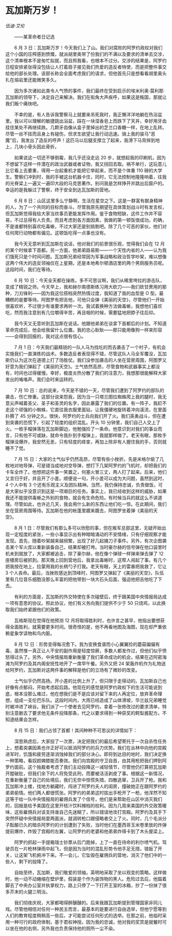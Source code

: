 # 瓦加斯万岁！

*伍迪·艾伦*

　　——某革命者日记选

　　6 月 3 日：瓦加斯万岁！今天我们上了山。我们对腐败的阿罗约政权对我们这个小国的压榨感到愤慨，就派胡里奥带了份我们的不满以及要求的清单去交涉，这个清单根本不是匆忙拟就，而且照我看，也根本不过分。交涉的结果是，阿罗约日程安排紧张得没包括让人打着扇子接见我们热爱的造反者特使，而是把整件事交给他的部长处理。该部长称会全面考虑我们的请求，但他首先只是想看看胡里奥头扎在熔岩里还能微笑多久。

　　因为多次诸如此类令人气愤的事件，我们最终在受到启示的埃米利奥·莫利那·瓦加斯的领导下，决定自己来解决。我们在街角大声疾呼，如果这是叛国，那就让我们叛个痛快吧。

　　不幸的是，有人告诉我警察马上就要来吊死我时，我正懒洋洋地躺在热浴盆里。我以可以理解的敏捷跳出浴盆，踩在一块湿香皂上而跌下了天井，幸好用牙齿挂住某处不再继续跌。几颗牙齿像从盒子里掉出的芝兰口香糖一样，在地上乱转。尽管一丝不挂而且身上有碰伤，但求生欲望让我行动迅速。骑上我的骏马"恶魔"后，我发出了造反的呼声！这匹马以后腿支撑立了起来，我滑下马背摔到地上，几块小骨头因此骨折。

　　如果说这一切还不够倒霉，我几乎还没走远 20 步，就想起我的印刷机，因为不想留下这样一件潜在的政治武器或者证物，我又拐回去取。祸不单行，这玩意儿比它看上去要重，得用一台起重机才能把它举起来，而不是个体重 110 磅的大学生。警察们冲到时，我的手被这台机器卡住，同时，它无法控制地隆隆响着，往我的光脊梁上一遍又一遍印大段的马克思著作。别问我是怎样挣开并跳出后窗户的。幸运的是我躲过了警察，终于安全到达瓦加斯的营地。

　　6 月 8 日：山区这里多么宁静啊，生活在星空之下。这是一群富有献身精神的人，为了一个共同的目标而奋斗。尽管我原先期望在具体策划战斗时有发言权，但瓦加斯觉得我给大家当炊事员更能发挥作用。鉴于食物短缺，这件工作并不容易，不过总得有人负责。而且考虑到各方面因素，我做的第一顿饭很成功。的确，不是谁都特别喜欢吃毒蜥，不过大家还是别挑剔吧。除了几个可恶的家伙，他们对任何爬行动物都有偏见。这顿饭吃得一点事也没有。

　　我今天无意听到瓦加斯在说话，他对我们的前景很乐观，觉得我们会在 12 月的某个时候拿下首都。另一方面，他弟弟路易斯——一个天性内省的人——认为我们饿死只是个时间问题。瓦加斯兄弟经常因为军事战略和政治哲学吵架，难以想像这两个伟大的造反领袖仅在上星期，还是本地希尔顿酒店里的两个男厕服务员呢。这段时间，我们在等待。

　　6 月 10 日：今天全天都在操练。多不可思议啊，我们从稀里垮拉的游击队，变成了精锐之师。今天早上，我和赫尔南德斯练习用大砍刀——我们砍甘蔗用的那种，刀刃锋利——因为我这位搭档突然热情过度，我知道了我的血型是 O 型。最糟糕的是要等待。阿图罗有把吉他，可他只会弹《美丽的天空》，尽管他们一开始很喜欢听，不过很少有谁要求再听一次。我试着换种方法做毒蜥，我想他们喜欢吃，然而我注意到有几位嚼得辛苦，再且咽的时候，需要猛地把脖子往后仰。

　　我今天又无意听到瓦加斯在说话。他跟他弟弟在谈拿下首都后的计划。不知道革命完成后，他会给我留什么位置。我的忠心耿耿——那只能用像狗一样来形容——会得到回报的，我对这点很有信心。

　　7 月 1 日：今天我们最精锐的一队人马为找吃的而去袭击了一个村子，有机会实施我们一直演练的战术。多数造反者表现得不错，尽管这队人马全军覆没，瓦加斯仍认为这次在道德上打了场胜仗。我们没参加袭击的人坐在营房周围，阿图罗又好意为我们弹起了《美丽的天空》。士气依然高昂，尽管食物和武器事实上都没有，时间也过得缓慢。幸好，极度炎热分散了我们的注意力，我想那很能解释大家发出的咯咯声。我们会时来运转的。

　　7 月 10 日：总的说来，今天是不错的一天，尽管我们遭到了阿罗约的部队的袭击，伤亡惨重。这部分说来怨我，因为当一只塔兰图拉蜘蛛爬上我的腿时，我无意尖声喊着圣父、圣子和圣灵的名字，因此暴露了我们的位置。有一阵子，我赶不走这个顽强的小蜘蛛，它直往我衣服里面钻，让我僵硬地旋转着冲向溪流，在里面扑腾了 45 分钟之久。很快，阿罗约的士兵向我们开了火。我们英勇战斗，但在遭到突袭的恐慌下，引起了轻度的组织混乱。开头 10 分钟里，我们自己人交上了火。一枚手榴弹落在瓦加斯脚边，他勉强捡了一条命。他意识到对我们的事业而言，只有他不可或缺，就命令我扑到手榴弹上，我就那样做了。老天有眼，那枚手榴弹没爆炸，我安然无恙，只有轻度的痉挛，再加上除非有人握住我的手，否则就睡不了觉。

　　7 月 15 日：大家的士气似乎仍然高昂，尽管有些小挫折。先是米格尔偷了几枚地对地导弹，可是错当成地对空导弹，想打下几架阿罗约的飞机时，却把我们的卡车全炸了。他想把这件事一笑置之，何塞火冒三丈，两人打了起来。后来，他们又言归于好，并且开了小差。顺便说一句，开小差可以成为大问题，虽然到这时，4 个人中有 3 个还有乐观主义及团队精神。当然，我仍保持忠诚，负责做饭，可是大家似乎没意识到这是一项艰巨的任务。事实上，我已经收到这样的威胁，如果我还不能提供毒蜥之外别的食物，就会有生命危险。有时候当兵的就这么不讲道理。尽管如此，也许近几天，我会用什么新的东西让他们吃一惊。在此期间，我们坐在营房周围等待。瓦加斯在他的帐蓬里踱来踱去，阿图罗坐着弹《美丽的天空》。

　　8 月 1 日：尽管我们有那么多可以欣慰的事，但在叛军总部这里，无疑开始出现一定程度的紧张，一些小事显示出有种暗暗涌动的不安情绪，只有仔细观察才能发现。首先，随着吵架越来越频繁，出现了好几起捅刀子事件。另外，有次企图袭击某个军火库以重新装备自己，结果却被打垮。当时豪尔赫的信号弹在他口袋里时机未到就放了，大家都被追击，除了豪尔赫，他在像个弹球一样弹来弹去弹了 12 座楼房后被抓到。那天晚上回到营地后，我拿出毒蜥时，这帮人闹起了事。有几个把我按在地上，拉蒙用我的长柄勺子打我。老天有眼，天上的雷暴把我救了，它让 3 个人丧命。最后，当挫败感达到顶峰时，阿图罗又弹起了《美丽的天空》，队伍里有几位音乐细胞没那么丰富的把他带到一块大石头后面，强迫他把吉他吃了下去。

　　有利的方面是，瓦加斯的外交特使在多次碰壁后，终于跟美国中央情报局达成一项有意思的协议。照此协议，他们有义务向我们提供不少于 50 只烧鸡，以此换取我们始终紧跟他们的政策。

　　瓦格斯现在觉得在他预测 12 月将取得胜利时，也许言之甚早，他指出要想获得全面胜利，就需要更多时间。很奇怪的是，他不再看地图及海图，现在却严重依赖星象学读物和鸟内脏。

　　8 月 12 日：形势变得每况愈下。我为变换食谱而小心翼翼捡的蘑菇偏偏有毒，虽然惟一真正让人不安的副作用是轻度惊厥，多数人都发作过，但他们似乎愤怒得过头了。另外，中央情报局重新衡量了我们革命成功的机会，结果在迈阿密海滩为阿罗约及其内阁安抚性地开了一席早午餐。另外又把 24 架轰炸机作为礼物送给阿罗约，瓦加斯对这两件事的解释是他们的立场有了微妙的改变。

　　士气似乎仍然高扬。开小差的比例上升了，但只限于走得动的。瓦加斯自己也好像有点郁闷，开始考虑起后路。他现在的感觉是阿罗约政权下的生活可能说到底，根本没那么难过，他在想我们是不是应该对留下来的人再定位，放弃革命理想，组成一支伦巴乐队。这段时间内，大雨已经造成了山体滑坡，华兰兹兄弟睡觉时被冲进了峡谷。我们派了一个使者去见阿罗约，拿着一张修改过的要求清单，特别注意删去了要求他无条件投降那条，代之以要求得到一种获奖的鳄梨酱配方。不知道结果会怎样。

　　8 月 15 日：我们占领了首都！其间种种不可思议的详情如下：

　　深思熟虑后，大家投了一次票，决定把我们的最后希望寄托于一次自杀性任务上，想着突袭因素也许正好可以抵消阿罗约的兵力优势。我们在丛林中向他的宫殿进军时，饥饿和疲劳逐渐消蚀掉我们的部分决心。即将到达目的地时，我们决定换一种策略，看奴颜婢膝能否奏效。我们向宫殿的守卫自首，由其用枪把我们押到阿罗约面前。这个独裁者考虑了我们主动投降这一减轻情节，尽管他仍打算把瓦加斯开膛破肚，但我们余下的人将免受此刑，而要被活活剥皮了事。根据这一新情况，在重新衡量了自己的处境后，我们无奈中惊慌失措，四散逃窜，卫兵开了枪。我和瓦加斯冲上楼，找地方躺藏时，闯进了阿罗约夫人的闺房，撞破她正在跟阿罗约的弟弟偷情。他们两人都很慌张。阿罗约的弟弟这时拔出手枪开了一枪，他浑然不知这等于给一队中央情报局的雇佣兵发了个信号，他们是来帮助在山区中消灭我们的，回报是给予美国在这里开桔汁饮料摊档的权利。因为几周来美国的外交政策暧味，这些雇佣兵对该支持谁自己先迷糊了，所以错误地攻打宫殿。阿罗约及其手下突然怀疑中央情报局耍两面派，就调转枪口跟侵略者交上了火。同时，几个毛派分子酝酿已久的暗杀阿罗约的计划遭到了失败，当时他们在墨西哥玉米卷里放的炸弹提前爆炸，炸毁了宫殿的左翼，让阿罗约的老婆和他弟弟炸得卡到了木头屋梁上。

　　阿罗约抓起一手提箱瑞士钞票从后门跑掉，上了一直在待命的利尔喷气机。驾驶员在一片枪林弹雨中起飞，但是因为当时的混乱形势令他手足无措，错扳了开关，让这架飞机俯冲下来。不一会儿，它坠毁在雇佣兵的营地，消灭了他们中的一些人，剩下的投降了。

　　自始至终，瓦加斯，我们敬爱的领袖，英明地采取了坐以观变的策略。这样做时，他一动不动蜷缩在壁炉里，假装是个作为装饰物的黑人。危险过去后，他踮着脚去了中央办公室并执掌权力，路上只停了一下打开王室的冰箱，抄了一份抹了很多芥末的火腿三明治。

　　我们彻夜庆祝，大家都喝得醉醺醺的。后来我跟瓦加斯提到管理国家非同儿戏。尽管他相信对任何一种民主而言，最基本的是要进行自由选举，但他宁愿等到人们的教育程度稍稍高一些后，才可能尝试任何形式的选举。在那之前，他临时采用一种可行的政府体制，基于君权神授。因为我的忠诚，他对我的奖赏是就餐时可以坐在他的右侧，另外我也负责保持他的厕所一尘不染。